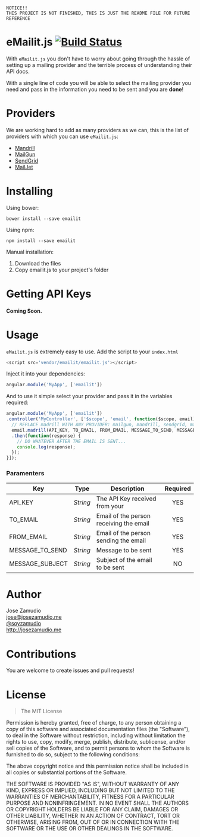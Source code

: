 ```
NOTICE!!
THIS PROJECT IS NOT FINISHED, THIS IS JUST THE README FILE FOR FUTURE REFERENCE
```

# eMailit.js [![Build Status](https://travis-ci.org/soyzamudio/open-market.svg?branch=master)](https://travis-ci.org/soyzamudio/open-market)

With `eMailit.js` you don't have to worry about going through the hassle of setting up a mailing provider and the terrible process of understanding their API docs.

With a single line of code you will be able to select the mailing provider you need and pass in the information you need to be sent and you are **done**!

# Providers

We are working hard to add as many providers as we can, this is the list of providers with which you can use `eMailit.js`:

* [Mandrill](http://mandrill.com)
* [MailGun](http://mailgun.com)
* [SendGrid](http://sendgrid.com)
* [MailJet](http://mailjet.com)

# Installing

Using bower:

```
bower install --save emailit
```

Using npm:

```
npm install --save emailit
```

Manual installation:

1. Download the files
2. Copy emailit.js to your project's folder

# Getting API Keys

#### Coming Soon.

# Usage

`eMailit.js` is extremely easy to use. Add the script to your `index.html`

```javascript
<script src='vendor/emailit/emailit.js'></script>
```

Inject it into your dependencies:

```javascript
angular.module('MyApp', ['emailit'])
```

And to use it simple select your provider and pass it in the variables required:

```javascript
angular.module('MyApp', ['emailit'])
.controller('MyController', ['$scope', 'email', function($scope, email) {
  // REPLACE madrill WITH ANY PROVIDER: mailgun, mandrill, sendgrid, mailjet
  email.madrill(API_KEY, TO_EMAIL, FROM_EMAIL, MESSAGE_TO_SEND, MESSAGE_SUBJECT)
  .then(function(response) {
    // DO WHATEVER AFTER THE EMAIL IS SENT...
    console.log(response);
  });
}]);
```

### Paramenters

| Key | Type | Description | Required |
| ------------- | ------------- | ----------- | :-----------: |
| API_KEY | *String* | The API Key received from your | YES |
| TO_EMAIL | *String* | Email of the person receiving the email | YES |
| FROM_EMAIL | *String* | Email of the person sending the email | YES |
| MESSAGE_TO_SEND | *String* | Message to be sent | YES |
| MESSAGE_SUBJECT | *String* | Subject of the email to be sent | NO |

# Author

Jose Zamudio<br>
jose@josezamudio.me<br>
[@soyzamudio](http://twitter.com/soyzamudio)<br>
http://josezamudio.me

# Contributions

You are welcome to create issues and pull requests!

# License

> The MIT License
>
Permission is hereby granted, free of charge, to any person obtaining a copy
of this software and associated documentation files (the "Software"), to deal
in the Software without restriction, including without limitation the rights
to use, copy, modify, merge, publish, distribute, sublicense, and/or sell
copies of the Software, and to permit persons to whom the Software is
furnished to do so, subject to the following conditions:
>
The above copyright notice and this permission notice shall be included in
all copies or substantial portions of the Software.
>
THE SOFTWARE IS PROVIDED "AS IS", WITHOUT WARRANTY OF ANY KIND, EXPRESS OR
IMPLIED, INCLUDING BUT NOT LIMITED TO THE WARRANTIES OF MERCHANTABILITY,
FITNESS FOR A PARTICULAR PURPOSE AND NONINFRINGEMENT. IN NO EVENT SHALL THE
AUTHORS OR COPYRIGHT HOLDERS BE LIABLE FOR ANY CLAIM, DAMAGES OR OTHER
LIABILITY, WHETHER IN AN ACTION OF CONTRACT, TORT OR OTHERWISE, ARISING FROM,
OUT OF OR IN CONNECTION WITH THE SOFTWARE OR THE USE OR OTHER DEALINGS IN
THE SOFTWARE.
